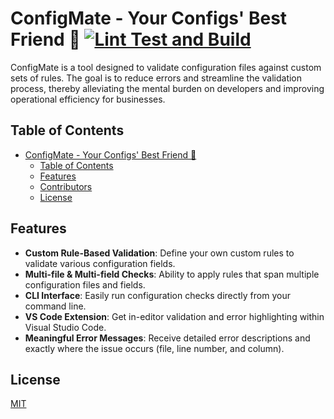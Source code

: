 # ConfigMate - Your Configs' Best Friend 🤝 [![Lint Test and Build](https://github.com/ConfigMate/configmate/actions/workflows/lint_test_build.yml/badge.svg)](https://github.com/ConfigMate/configmate/actions/workflows/lint_test_build.yml)

ConfigMate is a tool designed to validate configuration files against custom sets of rules. The goal is to reduce errors and streamline the validation process, thereby alleviating the mental burden on developers and improving operational efficiency for businesses.


## Table of Contents

- [ConfigMate - Your Configs' Best Friend 🤝 ](#configmate---your-configs-best-friend--)
  - [Table of Contents](#table-of-contents)
  - [Features](#features)
  - [Contributors](#contributors)
  - [License](#license)

## Features
- **Custom Rule-Based Validation**: Define your own custom rules to validate various configuration fields.
- **Multi-file & Multi-field Checks**: Ability to apply rules that span multiple configuration files and fields.
- **CLI Interface**: Easily run configuration checks directly from your command line.
- **VS Code Extension**: Get in-editor validation and error highlighting within Visual Studio Code.
- **Meaningful Error Messages**: Receive detailed error descriptions and exactly where the issue occurs (file, line number, and column).

## License
[MIT](https://github.com/ConfigMate/configmate/blob/master/LICENSE)
